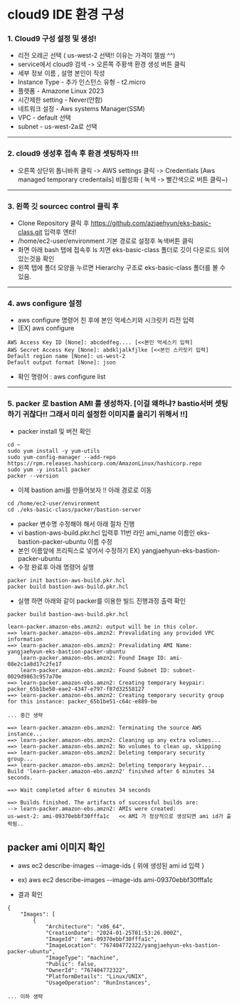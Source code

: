 # cloud9 IDE 환경 구성



### 1. Cloud9 구성 설정 및 생성!
- 리전 오레곤 선택 ( us-west-2 선택!! 이유는 가격이 젤쌈 ^^)
- service에서 cloud9 검색 -> 오른쪽 주황색 환경 생성 버튼 클릭
- 세부 정보 이름 , 설명 본인이 작성 
- Instance Type - 추가 인스턴스 유형 - t2.micro
- 플랫폼 - Amazone Linux 2023
- 시간제한 setting - Never(안함)
- 네트워크 설정 - Aws systems Manager(SSM)
- VPC - default 선택
- subnet - us-west-2a로 선택  

---

### 2. cloud9 생성후 접속 후 환경 셋팅하자 !!!
- 오른쪽 상단위 톱니바퀴 클릭 -> AWS settings 클릭 -> Credentials [Aws managed temporary credentails] 비활성화 ( 녹색 -> 빨간색으로 버튼 클릭~)  


---
### 3. 왼쪽 깃 sourcec control 클릭 후
-  Clone Repository 클릭 후 https://github.com/azjaehyun/eks-basic-class.git 입력후 엔터!
-  /home/ec2-user/environment 기본 경로로 설정후 녹색버튼 클릭
- 화면 아래 bash 탭에 접속후 ls 치면 eks-basic-class 폴더로 깃이 다운로드 되어 있는것을 확인
- 왼쪽 탭에 폴더 모양을 누르면 Hierarchy 구조로  eks-basic-class 폴더를 볼 수 있음.  


---
### 4. aws configure 설정
- aws configure 명령어 친 후에 본인 억세스키와 시크릿키 리전 입력
- [EX] aws configure
```
AWS Access Key ID [None]: abcdedfeg.... [<<본인 억세스키 입력]
AWS Secret Access Key [None]: abdkljalkfjlke [<<본인 스키릿키 입력]
Default region name [None]: us-west-2
Default output format [None]: json
```
- 확인 명령어 : aws configure list

--- 
### 5. packer 로 bastion AMI 를 생성하자. [이걸 왜하냐? bastio서버 셋팅하기 귀찮다!! 그래서 미리 설정한 이미지를 올리기 위해서 !!]
- packer install 및 버전 확인
```
cd ~
sudo yum install -y yum-utils
sudo yum-config-manager --add-repo https://rpm.releases.hashicorp.com/AmazonLinux/hashicorp.repo
sudo yum -y install packer
packer --version 
```
  

- 이제 bastion ami를 만들어보자 !! 아래 경로로 이동
```
cd /home/ec2-user/environment
cd ./eks-basic-class/packer/bastion-server
```
- packer 변수명 수정해야 해서 아래 절차 진행
- vi bastion-aws-build.pkr.hcl 입력후 11번 라인 ami_name 이름인 eks-bastion-packer-ubuntu 이름 수정
- 본인 이름앞에 프리픽스로 넣어서 수정하기 EX) yangjaehyun-eks-bastion-packer-ubuntu
- 수정 완료후 아래 명령어 실행
  

```
packer init bastion-aws-build.pkr.hcl
packer build bastion-aws-build.pkr.hcl
```
- 실행 하면 아래와 같이 packer를 이용한 빌드 진행과정 출력 확인  

```
packer build bastion-aws-build.pkr.hcl 

learn-packer.amazon-ebs.amzn2: output will be in this color.
==> learn-packer.amazon-ebs.amzn2: Prevalidating any provided VPC information
==> learn-packer.amazon-ebs.amzn2: Prevalidating AMI Name: yangjaehyun-eks-bastion-packer-ubuntu
    learn-packer.amazon-ebs.amzn2: Found Image ID: ami-08e2c1a8d17c2fe17
    learn-packer.amazon-ebs.amzn2: Found Subnet ID: subnet-0029d9863c957a70e
==> learn-packer.amazon-ebs.amzn2: Creating temporary keypair: packer_65b1be50-eae2-4347-e797-f87d32558127
==> learn-packer.amazon-ebs.amzn2: Creating temporary security group for this instance: packer_65b1be51-c64c-e889-be

... 중간 생략

==> learn-packer.amazon-ebs.amzn2: Terminating the source AWS instance...
==> learn-packer.amazon-ebs.amzn2: Cleaning up any extra volumes...
==> learn-packer.amazon-ebs.amzn2: No volumes to clean up, skipping
==> learn-packer.amazon-ebs.amzn2: Deleting temporary security group...
==> learn-packer.amazon-ebs.amzn2: Deleting temporary keypair...
Build 'learn-packer.amazon-ebs.amzn2' finished after 6 minutes 34 seconds.

==> Wait completed after 6 minutes 34 seconds

==> Builds finished. The artifacts of successful builds are:
--> learn-packer.amazon-ebs.amzn2: AMIs were created:
us-west-2: ami-09370ebbf30fffa1c   << AMI 가 정상적으로 생성되면 ami id가 출력됨..
```
  

## packer ami 이미지 확인
- aws ec2 describe-images --image-ids { 위에 생성된 ami id 입력 }
- ex) aws ec2 describe-images --image-ids ami-09370ebbf30fffa1c  

- 결과 확인  

```
{
    "Images": [
        {
            "Architecture": "x86_64",
            "CreationDate": "2024-01-25T01:53:26.000Z",
            "ImageId": "ami-09370ebbf30fffa1c",
            "ImageLocation": "767404772322/yangjaehyun-eks-bastion-packer-ubuntu",
            "ImageType": "machine",
            "Public": false,
            "OwnerId": "767404772322",
            "PlatformDetails": "Linux/UNIX",
            "UsageOperation": "RunInstances", 

... 이하 생략
```

  


